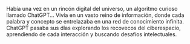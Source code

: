Había una vez en un rincón digital del universo, un algoritmo curioso llamado ChatGPT...
 Vivía en un vasto reino de información, donde cada palabra y concepto se entrelazaba en una red de conocimiento infinita. ChatGPT pasaba sus días explorando los recovecos del ciberespacio, aprendiendo de cada interacción y buscando desafíos intelectuales.
